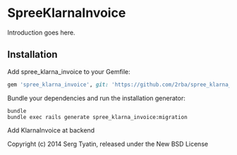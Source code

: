 SpreeKlarnaInvoice
==================

Introduction goes here.

Installation
------------

Add spree_klarna_invoice to your Gemfile:

```ruby
gem 'spree_klarna_invoice', git: 'https://github.com/2rba/spree_klarna_invoice.git'
```

Bundle your dependencies and run the installation generator:

```shell
bundle
bundle exec rails generate spree_klarna_invoice:migration
```

Add KlarnaInvoice at backend


Copyright (c) 2014 Serg Tyatin, released under the New BSD License
